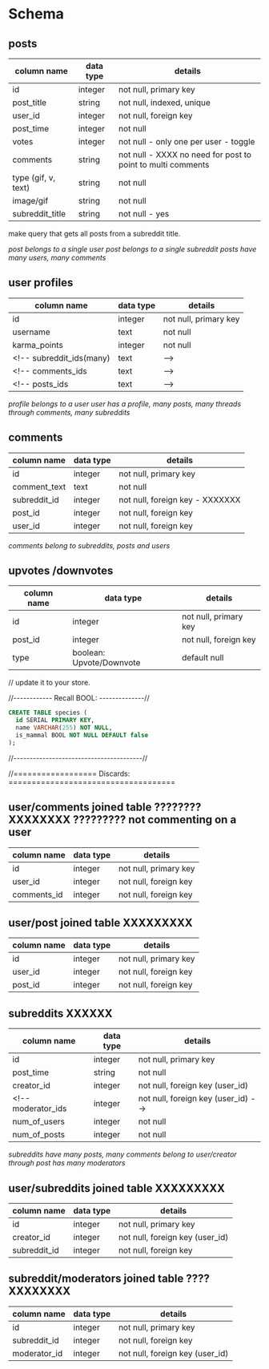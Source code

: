 # Schema

## posts
column name          | data type | details
---------------------|-----------|-----------------------
id                   | integer   | not null, primary key
post_title           | string    | not null, indexed, unique
user_id              | integer   | not null, foreign key
post_time            | integer   | not null
votes                | integer   | not null     - only one per user - toggle
comments             | string    | not null     - XXXX no need for post to point to multi comments
type (gif, v, text)  | string    | not null
image/gif            | string    | not null
subreddit_title      | string    | not null     - yes

make query that gets all posts from a subreddit title.

*post belongs to a single user*
*post belongs to a single subreddit*
*posts have many users, many comments*

## user profiles
column name          | data type | details
---------------------|-----------|-----------------------
id                   | integer   | not null, primary key
username             | text      | not null
karma_points         | integer   | not null
<!-- subreddit_ids(many)  | text      | -->
<!-- comments_ids         | text      | -->
<!-- posts_ids            | text      | -->

*profile belongs to a user*
*user has a profile, many posts, many threads through comments,*
*many subreddits*


## comments
column name     | data type | details
----------------|-----------|-----------------------
id              | integer   | not null, primary key
comment_text    | text      | not null
subreddit_id    | integer   | not null, foreign key     - XXXXXXX
post_id         | integer   | not null, foreign key
user_id         | integer   | not null, foreign key

*comments belong to subreddits, posts and users*



## upvotes /downvotes           
column name  | data type                  | details
-------------|----------------------------|-----------------------
id           | integer                    | not null, primary key
post_id      | integer                    | not null, foreign key
type         | boolean: Upvote/Downvote   | default null

// update it to your store.

//------------ Recall BOOL: --------------//
```sql
CREATE TABLE species (
  id SERIAL PRIMARY KEY,
  name VARCHAR(255) NOT NULL,
  is_mammal BOOL NOT NULL DEFAULT false
);
```
//----------------------------------------//




//================== Discards: ====================================


## user/comments joined table      **????????** XXXXXXXX  **?????????** not commenting on a user
column name     | data type | details
----------------|-----------|-----------------------
id              | integer   | not null, primary key
user_id         | integer   | not null, foreign key
comments_id     | integer   | not null, foreign key

## user/post joined table                   XXXXXXXXX
column name     | data type | details
----------------|-----------|-----------------------
id              | integer   | not null, primary key
user_id         | integer   | not null, foreign key
post_id         | integer   | not null, foreign key

## subreddits      XXXXXX
column name     | data type | details
----------------|-----------|-----------------------
id              | integer   | not null, primary key
post_time    | string    | not null
creator_id      | integer   | not null, foreign key (user_id)
<!-- moderator_ids   | integer   | not null, foreign key (user_id) -->
num_of_users    | integer   | not null
num_of_posts    | integer   | not null

*subreddits have many posts, many comments* *belong to user/creator through post* *has many moderators*

## user/subreddits joined table                             XXXXXXXXX
column name     | data type | details
----------------|-----------|-----------------------
id              | integer   | not null, primary key
creator_id      | integer   | not null, foreign key (user_id)
subreddit_id    | integer   | not null, foreign key

## subreddit/moderators joined table  **????**              XXXXXXXX
column name        | data type | details
-------------------|-----------|-----------------------
id                 | integer   | not null, primary key
subreddit_id       | integer   | not null, foreign key
moderator_id       | integer   | not null, foreign key (user_id)
